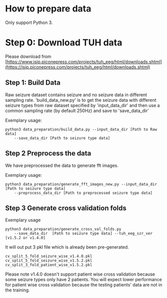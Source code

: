 # How to prepare data

Only support Python 3.

# Step 0: Download TUH data
Please download from [https://www.isip.piconepress.com/projects/tuh_eeg/html/downloads.shtml](https://isip.piconepress.com/projects/tuh_eeg/html/downloads.shtml) 

## Step 1: Build Data
Raw seizure dataset contains seizure and no seizure data in different sampling rate. 
'build_data_new.py' is to get the seizure data with different seizure types from raw dataset specified by 'input_data_dir' and 
then use a common sampling rate (by default 250Hz) and save to 'save_data_dir'

Exemplary usage:                        
```
python3 data_preparation/build_data.py --input_data_dir [Path to Raw data]  
    --save_data_dir [Path to seizure type data] 
```

## Step 2 Preprocess the data
We have preprocessed the data to generate fft images.

Exemplary usage:                        
```
python3 data_preparation/generate_fft_images_new.py --input_data_dir [Path to seizure type data] 
    --preprocess_data_dir [Path to preprocessed seizure type data]
```

## Step 3 Generate cross validation folds

Exemplary usage                    
```
python3 data_preparation/generate_cross_val_folds.py 
    --save_data_dir  [Path to seizure type data] --tuh_eeg_szr_ver [v1.5.2 or v1.4.0]
```
It will out put 3 pkl file which is already been pre-generated.
```
cv_split_5_fold_seizure_wise_v1.4.0.pkl
cv_split_5_fold_seizure_wise_v1.5.2.pkl
cv_split_3_fold_patient_wise_v1.5.2.pkl
```
Please note v1.4.0 doesn't support patient wise cross validation because some seizure types only have 2 patients. 
You will expect lower performance for patient wise cross validation because the testing patients' data are not in the training.
